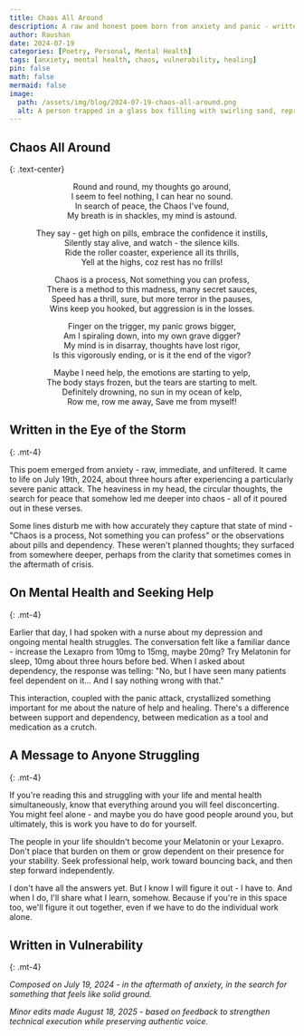 ```yaml
---
title: Chaos All Around
description: A raw and honest poem born from anxiety and panic - written three hours after a particularly severe panic attack. The heaviness in my head, the circular thoughts, the search for peace that somehow led me deeper into chaos.
author: Raushan
date: 2024-07-19
categories: [Poetry, Personal, Mental Health]
tags: [anxiety, mental health, chaos, vulnerability, healing]
pin: false
math: false
mermaid: false
image:
  path: /assets/img/blog/2024-07-19-chaos-all-around.png
  alt: A person trapped in a glass box filling with swirling sand, representing the claustrophobic intensity of panic with glimpses of relief through small cracks.
---
```


## Chaos All Around
{: .text-center}

<div class="poem" markdown="1" align="center">
Round and round, my thoughts go around,<br>
I seem to feel nothing, I can hear no sound.<br>
In search of peace, the Chaos I've found,<br>
My breath is in shackles, my mind is astound.

They say - get high on pills, embrace the confidence it instills,<br>
Silently stay alive, and watch - the silence kills.<br>
Ride the roller coaster, experience all its thrills,<br>
Yell at the highs, coz rest has no frills!

Chaos is a process, Not something you can profess,<br>
There is a method to this madness, many secret sauces,<br>
Speed has a thrill, sure, but more terror in the pauses,<br>
Wins keep you hooked, but aggression is in the losses.

Finger on the trigger, my panic grows bigger,<br>
Am I spiraling down, into my own grave digger?<br>
My mind is in disarray, thoughts have lost rigor,<br>
Is this vigorously ending, or is it the end of the vigor?

Maybe I need help, the emotions are starting to yelp,<br>
The body stays frozen, but the tears are starting to melt.<br>
Definitely drowning, no sun in my ocean of kelp,<br>
Row me, row me away, Save me from myself!
</div>

## Written in the Eye of the Storm
{: .mt-4}

This poem emerged from anxiety - raw, immediate, and unfiltered. It came to life on July 19th, 2024, about three hours after experiencing a particularly severe panic attack. The heaviness in my head, the circular thoughts, the search for peace that somehow led me deeper into chaos - all of it poured out in these verses.

Some lines disturb me with how accurately they capture that state of mind - "Chaos is a process, Not something you can profess" or the observations about pills and dependency. These weren't planned thoughts; they surfaced from somewhere deeper, perhaps from the clarity that sometimes comes in the aftermath of crisis.

## On Mental Health and Seeking Help
{: .mt-4}

Earlier that day, I had spoken with a nurse about my depression and ongoing mental health struggles. The conversation felt like a familiar dance - increase the Lexapro from 10mg to 15mg, maybe 20mg? Try Melatonin for sleep, 10mg about three hours before bed. When I asked about dependency, the response was telling: "No, but I have seen many patients feel dependent on it... And I say nothing wrong with that."

This interaction, coupled with the panic attack, crystallized something important for me about the nature of help and healing. There's a difference between support and dependency, between medication as a tool and medication as a crutch.

## A Message to Anyone Struggling
{: .mt-4}

If you're reading this and struggling with your life and mental health simultaneously, know that everything around you will feel disconcerting. You might feel alone - and maybe you do have good people around you, but ultimately, this is work you have to do for yourself.

The people in your life shouldn't become your Melatonin or your Lexapro. Don't place that burden on them or grow dependent on their presence for your stability. Seek professional help, work toward bouncing back, and then step forward independently.

I don't have all the answers yet. But I know I will figure it out - I have to. And when I do, I'll share what I learn, somehow. Because if you're in this space too, we'll figure it out together, even if we have to do the individual work alone.

## Written in Vulnerability
{: .mt-4}

*Composed on July 19, 2024 - in the aftermath of anxiety, in the search for something that feels like solid ground.*

*Minor edits made August 18, 2025 - based on feedback to strengthen technical execution while preserving authentic voice.*

